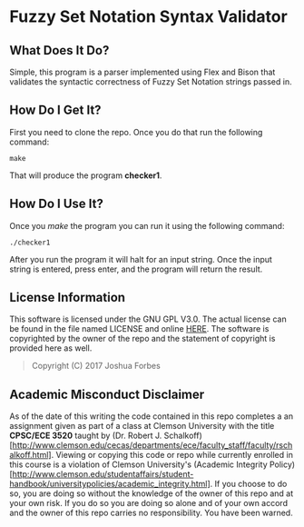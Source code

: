 # Fuzzy Set Notation Syntax Validator

## What Does It Do?
Simple, this program is a parser implemented using Flex and Bison that validates
the syntactic correctness of Fuzzy Set Notation strings passed in.

## How Do I Get It?
First you need to clone the repo. Once you do that run the following command:
```
make
```
That will produce the program **checker1**.

## How Do I Use It?
Once you *make* the program you can run it using the following command:
```
./checker1
```
After you run the program it will halt for an input string. Once the input
string is entered, press enter, and the program will return the result.

## License Information
This software is licensed under the GNU GPL V3.0. The actual license can be
found in the file named LICENSE and online [HERE](https://www.gnu.org/licenses/gpl.html). 
The software is copyrighted by the owner of the repo and the statement of 
copyright is provided here as well.
> Copyright (C) 2017 Joshua Forbes

## Academic Misconduct Disclaimer
As of the date of this writing the code contained in this repo completes a
an assignment given as part of a class at Clemson University with the title
**CPSC/ECE 3520** taught by (Dr. Robert J. Schalkoff)[http://www.clemson.edu/cecas/departments/ece/faculty_staff/faculty/rschalkoff.html].
Viewing or copying this code or repo while currently enrolled in this course is
a violation of Clemson University's (Academic Integrity Policy)[http://www.clemson.edu/studentaffairs/student-handbook/universitypolicies/academic_integrity.html].
If you choose to do so, you are doing so without the knowledge of the owner of
this repo and at your own risk. If you do so you are doing so alone and of your 
own accord and the owner of this repo carries no responsibility. You have been
warned.  